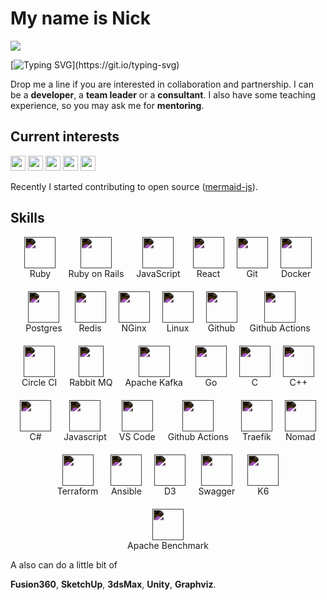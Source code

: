 <style>
  .skills img {
    filter: invert(1);
  }
</style>
<div align="left">

# My name is Nick

[![](https://visitcount.itsvg.in/api?id=nirname&label=Profile%20Views&color=0&icon=5&pretty=true)](https://visitcount.itsvg.in)

[![Typing SVG](https://readme-typing-svg.demolab.com?font=Fira+Code&size=18&duration=2000&pause=125&color=249bb3&multiline=true&width=500&height=75&lines=Hello!+Nice+to+meet+you.;I+have+been+programming+for+quite+a+time.;Feel+free+to+contact+me.)](https://git.io/typing-svg)

Drop me a line if you are interested in collaboration and partnership.
I can be a **developer**, a **team leader** or a **consultant**.
I also have some teaching experience, so you may ask me for **mentoring**.

## Current interests

<img src="https://img.shields.io/badge/Parsers_and_compilers-003049?style=flat-square" height=24 />
<img src="https://img.shields.io/badge/Infrastructure-8300c4?style=flat-square" height=24 />
<img src="https://img.shields.io/badge/Websites-fcbf49?style=flat-square" height=24 />
<img src="https://img.shields.io/badge/Data_visuzlization-1cb08f?style=flat-square" height=24 />
<img src="https://img.shields.io/badge/Computer_graphics-d62828?style=flat-square" height=24 />

Recently I started contributing to open source ([mermaid-js](https://github.com/mermaid-js/mermaid)).

## Skills

<div class="skills" style="display: flex; flex-wrap: wrap; justify-content: center; text-align: center; gap: 20px;">
<!-- <p align="left"> -->
<div width="80" height="80" margin="10"> <img src="https://simpleicons.org/icons/ruby.svg"             width="50" height="50">  <div>Ruby             </div></div>
<div width="80" height="80" margin="10"> <img src="https://simpleicons.org/icons/rubyonrails.svg"      width="50" height="50">  <div>Ruby on Rails    </div></div>
<div width="80" height="80" margin="10"> <img src="https://simpleicons.org/icons/javascript.svg"       width="50" height="50">  <div>JavaScript       </div></div>
<div width="80" height="80" margin="10"> <img src="https://simpleicons.org/icons/react.svg"            width="50" height="50">  <div>React            </div></div>
<div width="80" height="80" margin="10"> <img src="https://simpleicons.org/icons/git.svg"              width="50" height="50">  <div>Git              </div></div>
<div width="80" height="80" margin="10"> <img src="https://simpleicons.org/icons/docker.svg"           width="50" height="50">  <div>Docker           </div></div>
<div width="80" height="80" margin="10"> <img src="https://simpleicons.org/icons/postgresql.svg"       width="50" height="50">  <div>Postgres         </div></div>
<div width="80" height="80" margin="10"> <img src="https://simpleicons.org/icons/redis.svg"            width="50" height="50">  <div>Redis            </div></div>
<div width="80" height="80" margin="10"> <img src="https://simpleicons.org/icons/nginx.svg"            width="50" height="50">  <div>NGinx            </div></div>
<div width="80" height="80" margin="10"> <img src="https://simpleicons.org/icons/linux.svg"            width="50" height="50">  <div>Linux            </div></div>
<div width="80" height="80" margin="10"> <img src="https://simpleicons.org/icons/github.svg"           width="50" height="50">  <div>Github           </div></div>
<div width="80" height="80" margin="10"> <img src="https://simpleicons.org/icons/githubactions.svg"    width="50" height="50">  <div>Github Actions   </div></div>
<div width="80" height="80" margin="10"> <img src="https://simpleicons.org/icons/circleci.svg"         width="50" height="50">  <div>Circle CI        </div></div>
<div width="80" height="80" margin="10"> <img src="https://simpleicons.org/icons/rabbitmq.svg"         width="40" height="50">  <div>Rabbit MQ        </div></div>
<div width="80" height="80" margin="10"> <img src="https://simpleicons.org/icons/apachekafka.svg"      width="50" height="50">  <div>Apache Kafka     </div></div>
<div width="80" height="80" margin="10"> <img src="https://simpleicons.org/icons/go.svg"               width="50" height="50">  <div>Go               </div></div>
<div width="80" height="80" margin="10"> <img src="https://simpleicons.org/icons/c.svg"                width="50" height="50">  <div>C                </div></div>
<div width="80" height="80" margin="10"> <img src="https://simpleicons.org/icons/cplusplus.svg"        width="50" height="50">  <div>C++              </div></div>
<div width="80" height="80" margin="10"> <img src="https://simpleicons.org/icons/csharp.svg"           width="50" height="50">  <div>C#               </div></div>
<div width="80" height="80" margin="10"> <img src="https://simpleicons.org/icons/javascript.svg"       width="50" height="50">  <div>Javascript       </div></div>
<div width="80" height="80" margin="10"> <img src="https://simpleicons.org/icons/visualstudiocode.svg" width="50" height="50">  <div>VS Code          </div></div>
<div width="80" height="80" margin="10"> <img src="https://simpleicons.org/icons/githubactions.svg"    width="50" height="50">  <div>Github Actions   </div></div>
<div width="80" height="80" margin="10"> <img src="https://simpleicons.org/icons/traefikproxy.svg"     width="50" height="50">  <div>Traefik          </div></div>
<div width="80" height="80" margin="10"> <img src="https://simpleicons.org/icons/nomad.svg"            width="50" height="50">  <div>Nomad            </div></div>
<div width="80" height="80" margin="10"> <img src="https://simpleicons.org/icons/terraform.svg"        width="50" height="50">  <div>Terraform        </div></div>
<div width="80" height="80" margin="10"> <img src="https://simpleicons.org/icons/ansible.svg"          width="50" height="50">  <div>Ansible          </div></div>
<div width="80" height="80" margin="10"> <img src="https://simpleicons.org/icons/d3dotjs.svg"          width="50" height="50">  <div>D3               </div></div>
<div width="80" height="80" margin="10"> <img src="https://simpleicons.org/icons/swagger.svg"          width="50" height="50">  <div>Swagger          </div></div>
<div width="80" height="80" margin="10"> <img src="https://simpleicons.org/icons/k6.svg"               width="50" height="50">  <div>K6               </div></div>
<div width="80" height="80" margin="10"> <img src="https://simpleicons.org/icons/apache.svg"           width="50" height="50">  <div>Apache Benchmark </div></div>
</div>
<!-- </p> -->

A also can do a little bit of

**Fusion360**,
**SketchUp**,
**3dsMax**,
**Unity**,
**Graphviz**.

</div>